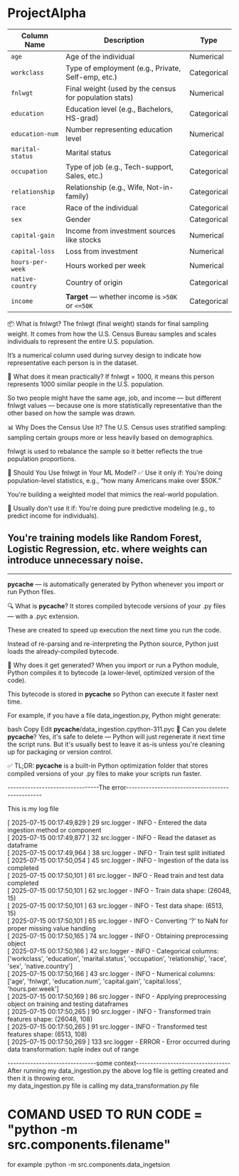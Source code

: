 # ProjectAlpha

| Column Name      | Description                                            | Type        |
| ---------------- | ------------------------------------------------------ | ----------- |
| `age`            | Age of the individual                                  | Numerical   |
| `workclass`      | Type of employment (e.g., Private, Self-emp, etc.)     | Categorical |
| `fnlwgt`         | Final weight (used by the census for population stats) | Numerical   |
| `education`      | Education level (e.g., Bachelors, HS-grad)             | Categorical |
| `education-num`  | Number representing education level                    | Numerical   |
| `marital-status` | Marital status                                         | Categorical |
| `occupation`     | Type of job (e.g., Tech-support, Sales, etc.)          | Categorical |
| `relationship`   | Relationship (e.g., Wife, Not-in-family)               | Categorical |
| `race`           | Race of the individual                                 | Categorical |
| `sex`            | Gender                                                 | Categorical |
| `capital-gain`   | Income from investment sources like stocks             | Numerical   |
| `capital-loss`   | Loss from investment                                   | Numerical   |
| `hours-per-week` | Hours worked per week                                  | Numerical   |
| `native-country` | Country of origin                                      | Categorical |
| `income`         | **Target** — whether income is `>50K` or `<=50K`       | Categorical |



📦 What is fnlwgt?
The fnlwgt (final weight) stands for final sampling weight. It comes from how the U.S. Census Bureau samples and scales individuals to represent the entire U.S. population.

It’s a numerical column used during survey design to indicate how representative each person is in the dataset.

🧮 What does it mean practically?
If fnlwgt = 1000, it means this person represents 1000 similar people in the U.S. population.

So two people might have the same age, job, and income — but different fnlwgt values — because one is more statistically representative than the other based on how the sample was drawn.

📊 Why Does the Census Use It?
The U.S. Census uses stratified sampling: sampling certain groups more or less heavily based on demographics.

fnlwgt is used to rebalance the sample so it better reflects the true population proportions.

🧠 Should You Use fnlwgt in Your ML Model?
✅ Use it only if:
You're doing population-level statistics, e.g., “how many Americans make over $50K.”

You're building a weighted model that mimics the real-world population.

🚫 Usually don't use it if:
You're doing pure predictive modeling (e.g., to predict income for individuals).

You're training models like Random Forest, Logistic Regression, etc. where weights
can introduce unnecessary noise.
-------------------------------------------------------------------------------------------------------------


--------------------------------------------------------------------------------------------------------------


 __pycache__ — is automatically generated by Python whenever you import or run Python files.

🔍 What is __pycache__?
It stores compiled bytecode versions of your .py files — with a .pyc extension.

These are created to speed up execution the next time you run the code.

Instead of re-parsing and re-interpreting the Python source, Python just loads the already-compiled bytecode.

🧠 Why does it get generated?
When you import or run a Python module, Python compiles it to bytecode (a lower-level, optimized version of the code).

This bytecode is stored in __pycache__ so Python can execute it faster next time.

For example, if you have a file data_ingestion.py, Python might generate:

bash
Copy
Edit
__pycache__/data_ingestion.cpython-311.pyc
🧼 Can you delete __pycache__?
Yes, it's safe to delete — Python will just regenerate it next time the script runs. But it's usually best to leave it as-is unless you're cleaning up for packaging or version control.

✅ TL;DR:
__pycache__ is a built-in Python optimization folder that stores compiled versions of your .py files to make your scripts run faster.


--------------------------------The error------------------------------------------------<br>

This is my log file <br>

[ 2025-07-15 00:17:49,829 ] 29 src.logger - INFO - Entered the data ingestion method or component  <br>
[ 2025-07-15 00:17:49,877 ] 32 src.logger - INFO - Read the dataset as dataframe<br>
[ 2025-07-15 00:17:49,964 ] 38 src.logger - INFO - Train test split initiated<br>
[ 2025-07-15 00:17:50,054 ] 45 src.logger - INFO - Ingestion of the data iss completed<br>
[ 2025-07-15 00:17:50,101 ] 61 src.logger - INFO - Read train and test data completed<br>
[ 2025-07-15 00:17:50,101 ] 62 src.logger - INFO - Train data shape: (26048, 15)<br>
[ 2025-07-15 00:17:50,101 ] 63 src.logger - INFO - Test data shape: (6513, 15)<br>
[ 2025-07-15 00:17:50,101 ] 65 src.logger - INFO - Converting '?' to NaN for proper missing value handling<br>
[ 2025-07-15 00:17:50,165 ] 74 src.logger - INFO - Obtaining preprocessing object<br>
[ 2025-07-15 00:17:50,166 ] 42 src.logger - INFO - Categorical columns: ['workclass', 'education', 'marital.status', 'occupation', 'relationship', 'race', 'sex', 'native.country']<br>
[ 2025-07-15 00:17:50,166 ] 43 src.logger - INFO - Numerical columns: ['age', 'fnlwgt', 'education.num', 'capital.gain', 'capital.loss', 'hours.per.week']<br>
[ 2025-07-15 00:17:50,169 ] 86 src.logger - INFO - Applying preprocessing object on training and testing dataframes<br>
[ 2025-07-15 00:17:50,265 ] 90 src.logger - INFO - Transformed train features shape: (26048, 108)<br>
[ 2025-07-15 00:17:50,265 ] 91 src.logger - INFO - Transformed test features shape: (6513, 108)<br>
[ 2025-07-15 00:17:50,269 ] 133 src.logger - ERROR - Error occurred during data transformation: tuple index out of range<br>
  
-------------------------------some context---------------------------------<br>
After running my data_ingestion.py the above log file is getting created and then it is throwing eror.<br>
my data_ingestion.py file is calling my data_transformation.py file <br>




# COMAND USED TO RUN CODE = "python -m src.components.filename"  <br>
  for example :python -m src.components.data_ingetsion <br>